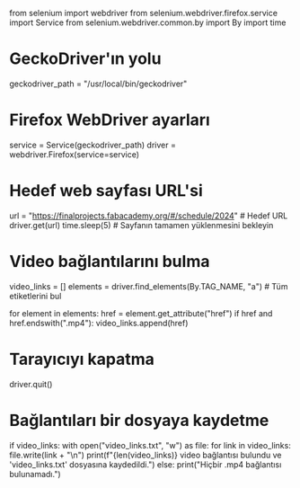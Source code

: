 from selenium import webdriver
from selenium.webdriver.firefox.service import Service
from selenium.webdriver.common.by import By
import time

# GeckoDriver'ın yolu
geckodriver_path = "/usr/local/bin/geckodriver"

# Firefox WebDriver ayarları
service = Service(geckodriver_path)
driver = webdriver.Firefox(service=service)

# Hedef web sayfası URL'si
url = "https://finalprojects.fabacademy.org/#/schedule/2024"  # Hedef URL
driver.get(url)
time.sleep(5)  # Sayfanın tamamen yüklenmesini bekleyin

# Video bağlantılarını bulma
video_links = []
elements = driver.find_elements(By.TAG_NAME, "a")  # Tüm <a> etiketlerini bul

for element in elements:
    href = element.get_attribute("href")
    if href and href.endswith(".mp4"):
        video_links.append(href)

# Tarayıcıyı kapatma
driver.quit()

# Bağlantıları bir dosyaya kaydetme
if video_links:
    with open("video_links.txt", "w") as file:
        for link in video_links:
            file.write(link + "\n")
    print(f"{len(video_links)} video bağlantısı bulundu ve 'video_links.txt' dosyasına kaydedildi.")
else:
    print("Hiçbir .mp4 bağlantısı bulunamadı.")
